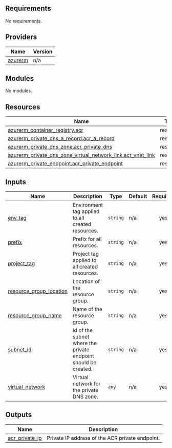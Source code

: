 <!-- BEGIN_TF_DOCS -->
## Requirements

No requirements.

## Providers

| Name | Version |
|------|---------|
| <a name="provider_azurerm"></a> [azurerm](#provider\_azurerm) | n/a |

## Modules

No modules.

## Resources

| Name | Type |
|------|------|
| [azurerm_container_registry.acr](https://registry.terraform.io/providers/hashicorp/azurerm/latest/docs/resources/container_registry) | resource |
| [azurerm_private_dns_a_record.acr_a_record](https://registry.terraform.io/providers/hashicorp/azurerm/latest/docs/resources/private_dns_a_record) | resource |
| [azurerm_private_dns_zone.acr_private_dns](https://registry.terraform.io/providers/hashicorp/azurerm/latest/docs/resources/private_dns_zone) | resource |
| [azurerm_private_dns_zone_virtual_network_link.acr_vnet_link](https://registry.terraform.io/providers/hashicorp/azurerm/latest/docs/resources/private_dns_zone_virtual_network_link) | resource |
| [azurerm_private_endpoint.acr_private_endpoint](https://registry.terraform.io/providers/hashicorp/azurerm/latest/docs/resources/private_endpoint) | resource |

## Inputs

| Name | Description | Type | Default | Required |
|------|-------------|------|---------|:--------:|
| <a name="input_env_tag"></a> [env\_tag](#input\_env\_tag) | Environment tag applied to all created resources. | `string` | n/a | yes |
| <a name="input_prefix"></a> [prefix](#input\_prefix) | Prefix for all resources. | `string` | n/a | yes |
| <a name="input_project_tag"></a> [project\_tag](#input\_project\_tag) | Project tag applied to all created resources. | `string` | n/a | yes |
| <a name="input_resource_group_location"></a> [resource\_group\_location](#input\_resource\_group\_location) | Location of the resource group. | `string` | n/a | yes |
| <a name="input_resource_group_name"></a> [resource\_group\_name](#input\_resource\_group\_name) | Name of the resource group. | `string` | n/a | yes |
| <a name="input_subnet_id"></a> [subnet\_id](#input\_subnet\_id) | Id of the subnet where the private endpoint should be created. | `string` | n/a | yes |
| <a name="input_virtual_network"></a> [virtual\_network](#input\_virtual\_network) | Virtual network for the private DNS zone. | `any` | n/a | yes |

## Outputs

| Name | Description |
|------|-------------|
| <a name="output_acr_private_ip"></a> [acr\_private\_ip](#output\_acr\_private\_ip) | Private IP address of the ACR private endpoint. |
<!-- END_TF_DOCS -->